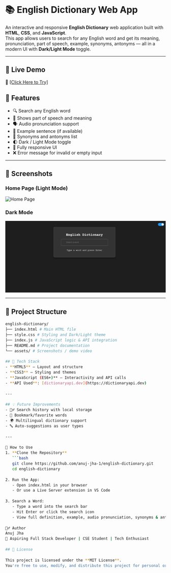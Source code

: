 # 📚 English Dictionary Web App

An interactive and responsive **English Dictionary** web application built with **HTML**, **CSS**, and **JavaScript**.  
This app allows users to search for any English word and get its meaning, pronunciation, part of speech, example, synonyms, antonyms — all in a modern UI with **Dark/Light Mode** toggle.

---

## 🚀 Live Demo  
🔗 [[Click Here to Try]]([url](https://anuj-jha-1.github.io/english-dictionary/))

## 🌟 Features

- 🔍 Search any English word  
- 📖 Shows part of speech and meaning  
- 🗣️ Audio pronunciation support  
- 💬 Example sentence (if available)  
- 🧠 Synonyms and antonyms list  
- 🌓 Dark / Light Mode toggle  
- 📱 Fully responsive UI  
- ❌ Error message for invalid or empty input  

---
## 📸 Screenshots  

### Home Page (Light Mode)
![Home Page](./Screenshot%202025-07-20%20145811.png)

### Dark Mode
![Dark Mode](./Screenshot%202025-07-20%20145911.png)

---
## 📁 Project Structure

```bash
english-dictionary/
├── index.html # Main HTML file
├── style.css # Styling and Dark/Light theme
├── index.js # JavaScript logic & API integration
├── README.md # Project documentation
└── assets/ # Screenshots / demo video

## 🧠 Tech Stack
- **HTML5** – Layout and structure  
- **CSS3** – Styling and themes  
- **JavaScript (ES6+)** – Interactivity and API calls  
- **API Used**: [dictionaryapi.dev](https://dictionaryapi.dev)  

---

## 💡 Future Improvements
- 🕵️‍♂️ Search history with local storage  
- 📌 Bookmark/favorite words  
- 🌍 Multilingual dictionary support  
- 🔤 Auto-suggestions as user types  

---

🚀 How to Use
1. **Clone the Repository**
   ```bash
   git clone https://github.com/anuj-jha-1/english-dictionary.git
   cd english-dictionary

2. Run the App:
   - Open index.html in your browser
   - Or use a Live Server extension in VS Code

3. Search a Word:
   - Type a word into the search bar
   - Hit Enter or click the search icon
   - View full definition, example, audio pronunciation, synonyms & antonyms

🙋‍♂️ Author
Anuj Jha
💼 Aspiring Full Stack Developer | CSE Student | Tech Enthusiast

## 📜 License

This project is licensed under the **MIT License**.  
You're free to use, modify, and distribute this project for personal or commercial purposes — just don't forget to give proper credit.
